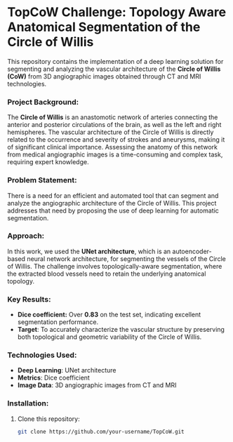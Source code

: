 # TopCoW Challenge: Topology Aware Anatomical Segmentation of the Circle of Willis

This repository contains the implementation of a deep learning solution for segmenting and analyzing the vascular architecture of the **Circle of Willis (CoW)** from 3D angiographic images obtained through CT and MRI technologies.

### Project Background:
The **Circle of Willis** is an anastomotic network of arteries connecting the anterior and posterior circulations of the brain, as well as the left and right hemispheres. The vascular architecture of the Circle of Willis is directly related to the occurrence and severity of strokes and aneurysms, making it of significant clinical importance. Assessing the anatomy of this network from medical angiographic images is a time-consuming and complex task, requiring expert knowledge.

### Problem Statement:
There is a need for an efficient and automated tool that can segment and analyze the angiographic architecture of the Circle of Willis. This project addresses that need by proposing the use of deep learning for automatic segmentation.

### Approach:
In this work, we used the **UNet architecture**, which is an autoencoder-based neural network architecture, for segmenting the vessels of the Circle of Willis. The challenge involves topologically-aware segmentation, where the extracted blood vessels need to retain the underlying anatomical topology.

### Key Results:
- **Dice coefficient:** Over **0.83** on the test set, indicating excellent segmentation performance.
- **Target**: To accurately characterize the vascular structure by preserving both topological and geometric variability of the Circle of Willis.

### Technologies Used:
- **Deep Learning**: UNet architecture
- **Metrics**: Dice coefficient
- **Image Data**: 3D angiographic images from CT and MRI

### Installation:
1. Clone this repository:
   ```bash
   git clone https://github.com/your-username/TopCoW.git

